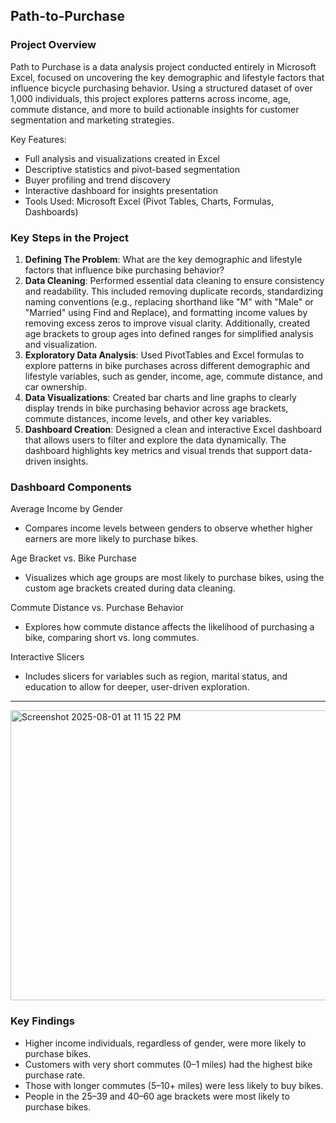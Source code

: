 ## Path-to-Purchase

### Project Overview

Path to Purchase is a data analysis project conducted entirely in Microsoft Excel, focused on uncovering the key demographic and lifestyle factors that influence bicycle purchasing behavior. Using a structured dataset of over 1,000 individuals, this project explores patterns across income, age, commute distance, and more to build actionable insights for customer segmentation and marketing strategies.

Key Features:

- Full analysis and visualizations created in Excel
- Descriptive statistics and pivot-based segmentation
- Buyer profiling and trend discovery
- Interactive dashboard for insights presentation
- Tools Used: Microsoft Excel (Pivot Tables, Charts, Formulas, Dashboards)

### Key Steps in the Project

1. **Defining The Problem**: What are the key demographic and lifestyle factors that influence bike purchasing behavior?
2. **Data Cleaning**: Performed essential data cleaning to ensure consistency and readability. This included removing duplicate records, standardizing naming conventions (e.g., replacing shorthand like "M" with "Male" or "Married" using Find and Replace), and formatting income values by removing excess zeros to improve visual clarity. Additionally, created age brackets to group ages into defined ranges for simplified analysis and visualization. 
3. **Exploratory Data Analysis**: Used PivotTables and Excel formulas to explore patterns in bike purchases across different demographic and lifestyle variables, such as gender, income, age, commute distance, and car ownership.
4. **Data Visualizations**: Created bar charts and line graphs to clearly display trends in bike purchasing behavior across age brackets, commute distances, income levels, and other key variables.
5. **Dashboard Creation**: Designed a clean and interactive Excel dashboard that allows users to filter and explore the data dynamically. The dashboard highlights key metrics and visual trends that support data-driven insights.

### Dashboard Components

Average Income by Gender
- Compares income levels between genders to observe whether higher earners are more likely to purchase bikes.

Age Bracket vs. Bike Purchase
- Visualizes which age groups are most likely to purchase bikes, using the custom age brackets created during data cleaning.

Commute Distance vs. Purchase Behavior
- Explores how commute distance affects the likelihood of purchasing a bike, comparing short vs. long commutes.

Interactive Slicers
- Includes slicers for variables such as region, marital status, and education to allow for deeper, user-driven exploration.
---
<img width="736" height="464" alt="Screenshot 2025-08-01 at 11 15 22 PM" src="https://github.com/user-attachments/assets/9287f6b7-4213-4112-927b-cac50735a7c6" />

### Key Findings

- Higher income individuals, regardless of gender, were more likely to purchase bikes.
- Customers with very short commutes (0–1 miles) had the highest bike purchase rate.
- Those with longer commutes (5–10+ miles) were less likely to buy bikes.
- People in the 25–39 and 40–60 age brackets were most likely to purchase bikes.


